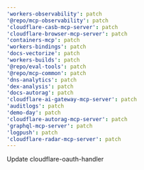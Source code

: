 ```yaml
---
'workers-observability': patch
'@repo/mcp-observability': patch
'cloudflare-casb-mcp-server': patch
'cloudflare-browser-mcp-server': patch
'containers-mcp': patch
'workers-bindings': patch
'docs-vectorize': patch
'workers-builds': patch
'@repo/eval-tools': patch
'@repo/mcp-common': patch
'dns-analytics': patch
'dex-analysis': patch
'docs-autorag': patch
'cloudflare-ai-gateway-mcp-server': patch
'auditlogs': patch
'demo-day': patch
'cloudflare-autorag-mcp-server': patch
'graphql-mcp-server': patch
'logpush': patch
'cloudflare-radar-mcp-server': patch
---
```


Update cloudflare-oauth-handler
